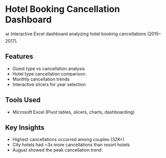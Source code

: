# Hotel Booking Cancellation Dashboard

📊 Interactive Excel dashboard analyzing hotel booking cancellations (2015–2017).

## Features
- Guest type vs cancellation analysis
- Hotel type cancellation comparison
- Monthly cancellation trends
- Interactive slicers for year selection

## Tools Used
- Microsoft Excel (Pivot tables, slicers, charts, dashboarding)

## Key Insights
- Highest cancellations occurred among couples (32K+)
- City hotels had ~3x more cancellations than resort hotels
- August showed the peak cancellation trend
